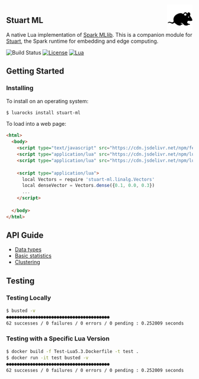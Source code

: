 <img align="right" src="stuart.png" width="70">

## Stuart ML

A native Lua implementation of [Spark MLlib](https://spark.apache.org/docs/2.2.0/ml-guide.html). This is a companion module for [Stuart](https://github.com/BixData/stuart), the Spark runtime for embedding and edge computing.

![Build Status](https://api.travis-ci.org/BixData/stuart-ml.svg?branch=master)
[![License](http://img.shields.io/badge/Licence-Apache%202.0-blue.svg)](LICENSE)
[![Lua](https://img.shields.io/badge/Lua-5.1%20|%205.2%20|%205.3%20|%20JIT%202.0%20|%20JIT%202.1%20|%20Fengari%20|%20GopherLua-blue.svg)]()

## Getting Started

### Installing

To install on an operating system:

```sh
$ luarocks install stuart-ml
```

To load into a web page:

```html
<html>
  <body>
    <script type="text/javascript" src="https://cdn.jsdelivr.net/npm/fengari-web@0.1.2/dist/fengari-web.js"></script>
    <script type="application/lua" src="https://cdn.jsdelivr.net/npm/lua-stuart@0.1.8-0/stuart.lua"></script>
    <script type="application/lua" src="https://cdn.jsdelivr.net/npm/lua-stuart-ml@0.1.8-0/stuart-ml.lua"></script>
  
    <script type="application/lua">
      local Vectors = require 'stuart-ml.linalg.Vectors'
      local denseVector = Vectors.dense({0.1, 0.0, 0.3})
      ...
    </script>
    
  </body>
</html>
```

## API Guide

* [Data types](./docs/data-types.md)
* [Basic statistics](./docs/statistics.md)
* [Clustering](./docs/clustering.md)

## Testing

### Testing Locally

```sh
$ busted -v
●●●●●●●●●●●●●●●●●●●●●●●●●●●●●●●●●●●●●●●
62 successes / 0 failures / 0 errors / 0 pending : 0.252009 seconds
```

### Testing with a Specific Lua Version

```sh
$ docker build -f Test-Lua5.3.Dockerfile -t test .
$ docker run -it test busted -v
●●●●●●●●●●●●●●●●●●●●●●●●●●●●●●●●●●●●●●●
62 successes / 0 failures / 0 errors / 0 pending : 0.252009 seconds
```
